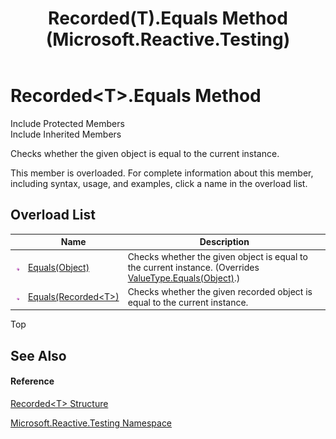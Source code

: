 ﻿---
title: Recorded(T).Equals Method  (Microsoft.Reactive.Testing)
TOCTitle: Equals Method
ms:assetid: Overload:Microsoft.Reactive.Testing.Recorded`1.Equals
ms:mtpsurl: https://msdn.microsoft.com/en-us/library/Hh211966(v=VS.103)
ms:contentKeyID: 36069667
ms.date: 06/28/2011
mtps_version: v=VS.103
f1_keywords:
- Microsoft.Reactive.Testing.Recorded`1.Equals
dev_langs:
- CSharp
- JScript
- VB
- FSharp
---

# Recorded\<T\>.Equals Method

Include Protected Members  
Include Inherited Members  

Checks whether the given object is equal to the current instance.

This member is overloaded. For complete information about this member, including syntax, usage, and examples, click a name in the overload list.

## Overload List

<table>
<thead>
<tr class="header">
<th> </th>
<th>Name</th>
<th>Description</th>
</tr>
</thead>
<tbody>
<tr class="odd">
<td><img src="images\Hh303103.pubmethod(en-us,VS.103).gif" title="Public method" alt="Public method" /></td>
<td><a href="https://msdn.microsoft.com/en-us/library/m:microsoft.reactive.testing.recorded%601.equals(system.object)(v=VS.103)">Equals(Object)</a></td>
<td>Checks whether the given object is equal to the current instance. (Overrides <a href="https://msdn.microsoft.com/en-us/library/m:system.valuetype.equals(system.object)(v=VS.103)">ValueType.Equals(Object)</a>.)</td>
</tr>
<tr class="even">
<td><img src="images\Hh303103.pubmethod(en-us,VS.103).gif" title="Public method" alt="Public method" /></td>
<td><a href="https://msdn.microsoft.com/en-us/library/m:microsoft.reactive.testing.recorded%601.equals(microsoft.reactive.testing.recorded%7b%600%7d)(v=VS.103)">Equals(Recorded&lt;T&gt;)</a></td>
<td>Checks whether the given recorded object is equal to the current instance.</td>
</tr>
</tbody>
</table>

Top

## See Also

#### Reference

[Recorded\<T\> Structure](hh229664\(v=vs.103\).md)

[Microsoft.Reactive.Testing Namespace](hh212009\(v=vs.103\).md)

